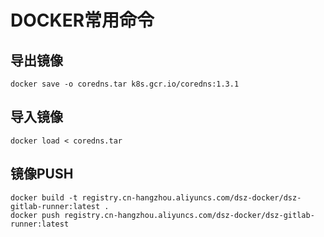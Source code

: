 # DOCKER常用命令

## 导出镜像
```shell
docker save -o coredns.tar k8s.gcr.io/coredns:1.3.1
```

## 导入镜像
```shell
docker load < coredns.tar
```

## 镜像PUSH
```shell
docker build -t registry.cn-hangzhou.aliyuncs.com/dsz-docker/dsz-gitlab-runner:latest .
docker push registry.cn-hangzhou.aliyuncs.com/dsz-docker/dsz-gitlab-runner:latest
```